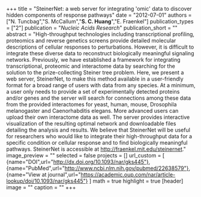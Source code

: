 +++
title = "SteinerNet: a web server for integrating 'omic' data to discover hidden components of response pathways"
date = "2012-07-01"
authors = ["N. Tuncbag","S. McCallum","**S. C. Huang**","E. Fraenkel"]
publication_types = ["2"]
publication = "_Nucleic Acids Research_"
publication_short = ""
abstract = "High-throughput technologies including transcriptional profiling, proteomics and reverse genetics screens provide detailed molecular descriptions of cellular responses to perturbations. However, it is difficult to integrate these diverse data to reconstruct biologically meaningful signaling networks. Previously, we have established a framework for integrating transcriptional, proteomic and interactome data by searching for the solution to the prize-collecting Steiner tree problem. Here, we present a web server, SteinerNet, to make this method available in a user-friendly format for a broad range of users with data from any species. At a minimum, a user only needs to provide a set of experimentally detected proteins and/or genes and the server will search for connections among these data from the provided interactomes for yeast, human, mouse, Drosophila melanogaster and Caenorhabditis elegans. More advanced users can upload their own interactome data as well. The server provides interactive visualization of the resulting optimal network and downloadable files detailing the analysis and results. We believe that SteinerNet will be useful for researchers who would like to integrate their high-throughput data for a specific condition or cellular response and to find biologically meaningful pathways. SteinerNet is accessible at http://fraenkel.mit.edu/steinernet."
image_preview = ""
selected = false
projects = []
url_custom = [ {name="DOI",url="http://dx.doi.org/10.1093/nar/gks445"},
{name="PubMed",url="http://www.ncbi.nlm.nih.gov/pubmed/22638579"},
{name="View at journal",url="https://academic.oup.com/nar/article-lookup/doi/10.1093/nar/gks445"}
 ] 
math = true
highlight = true
[header]
image = ""
caption = ""
+++

